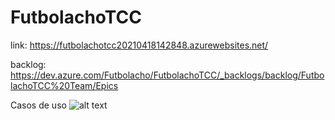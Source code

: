 # FutbolachoTCC

link: https://futbolachotcc20210418142848.azurewebsites.net/

backlog: https://dev.azure.com/Futbolacho/FutbolachoTCC/_backlogs/backlog/FutbolachoTCC%20Team/Epics

Casos de uso
![alt text](https://i.ibb.co/vLWYrBT/Diagrama-en-blanco.jpg)

